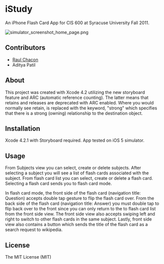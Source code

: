 iStudy
=====================
An iPhone Flash Card App for CIS 600 at Syracuse University Fall 2011.

![simulator_screenshot_home_page.png](https://github.com/raulchacon/iPhone-Flash-Card-App/raw/master/simulator_screenshot_home_page.png "iStudy")

Contributors
----------------------

+ [Raul Chacon](http://github.com/raulchacon)
+ Aditya Patil

About
----------------------
This project was created with Xcode 4.2  utilizing the new storyboard feature and ARC (automatic reference counting). The latter means that retains and releases are deprecated with ARC enabled. Where you would normally see retain, is replaced with the keyword, "strong" which specifies that there is a strong (owning) relationship to the destination object.

Installation
----------------------
Xcode 4.2.1 with Storyboard required. App tested on iOS 5 simulator.

Usage
----------------------
From Subjects view you can select, create or delete subjects. After selecting a subject you will see a list of flash cards associated with the subject. From flash card list you can select, create or delete a flash card. Selecting a flash card sends you to flash card mode. 

In flash card mode, the front side of the flash card (navigation title: Question) accepts double tap gesture to flip the flash card over. From the back side of the flash card (navigation title: Answer) you must double tap to flip back over to the front since you can only return to the to flash card list from the front side view. The front side view also accepts swiping left and right to switch to other flash cards in the same subject. Lastly, front side view also contains a button which sends the title of the flash card as a search request to wikipedia.

License
-----------------------
The MIT License (MIT)